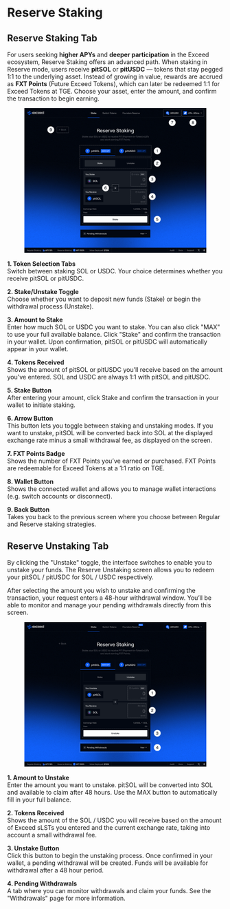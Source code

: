 # Reserve Staking

## Reserve Staking Tab

For users seeking **higher APYs** and **deeper participation** in the Exceed ecosystem, Reserve Staking offers an advanced path. When staking in Reserve mode, users receive **pitSOL** or **pitUSDC** — tokens that stay pegged 1:1 to the underlying asset. Instead of growing in value, rewards are accrued as **FXT Points** (Future Exceed Tokens), which can later be redeemed 1:1 for Exceed Tokens at TGE. Choose your asset, enter the amount, and confirm the transaction to begin earning.

<figure><img src="../.gitbook/assets/Reserve Staking, PitSOL, Stake (4).png" alt=""><figcaption></figcaption></figure>

**1. Token Selection Tabs**\
Switch between staking SOL or USDC. Your choice determines whether you receive pitSOL or pitUSDC.

**2. Stake/Unstake Toggle**\
Choose whether you want to deposit new funds (Stake) or begin the withdrawal process (Unstake).

**3. Amount to Stake**\
Enter how much SOL or USDC you want to stake. You can also click "MAX" to use your full available balance. Click "Stake" and confirm the transaction in your wallet. Upon confirmation, pitSOL or pitUSDC will automatically appear in your wallet.

**4. Tokens Received**\
Shows the amount of pitSOL or pitUSDC you'll receive based on the amount you've entered. SOL and USDC are always 1:1 with pitSOL and pitUSDC.

**5. Stake Button**\
After entering your amount, click Stake and confirm the transaction in your wallet to initiate staking.

**6. Arrow Button**\
This button lets you toggle between staking and unstaking modes. If you want to unstake, pitSOL will be converted back into SOL at the displayed exchange rate minus a small withdrawal fee, as displayed on the screen.

**7. FXT Points Badge**\
Shows the number of FXT Points you’ve earned or purchased. FXT Points are redeemable for Exceed Tokens at a 1:1 ratio on TGE.

**8. Wallet Button**\
Shows the connected wallet and allows you to manage wallet interactions (e.g. switch accounts or disconnect).

**9. Back Button**\
Takes you back to the previous screen where you choose between Regular and Reserve staking strategies.

## Reserve Unstaking Tab

By clicking the "Unstake" toggle, the interface switches to enable you to unstake your funds. The Reserve Unstaking screen allows you to redeem your pitSOL / pitUSDC for SOL / USDC respectively.&#x20;

After selecting the amount you wish to unstake and confirming the transaction, your request enters a 48-hour withdrawal window. You’ll be able to monitor and manage your pending withdrawals directly from this screen.

<figure><img src="../.gitbook/assets/Reserve Staking, PitSOL, Unstake (5).png" alt=""><figcaption></figcaption></figure>

**1. Amount to Unstake**\
Enter the amount you want to unstake. pitSOL will be converted into SOL and available to claim after 48 hours. Use the MAX button to automatically fill in your full balance.

**2. Tokens Received**\
Shows the amount of the SOL / USDC you will receive based on the amount of Exceed sLSTs you entered and the current exchange rate, taking into account a small withdrawal fee.

**3. Unstake Button**\
Click this button to begin the unstaking process. Once confirmed in your wallet, a pending withdrawal will be created. Funds will be available for withdrawal after a 48 hour period.

**4. Pending Withdrawals**\
A tab where you can monitor withdrawals and claim your funds. See the "Withdrawals" page for more information.
